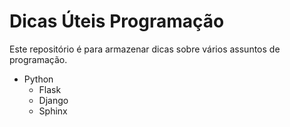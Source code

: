 # Dicas Úteis Programação
Este repositório é para armazenar dicas sobre vários assuntos de programação.
- Python
  - Flask
  - Django
  - Sphinx
